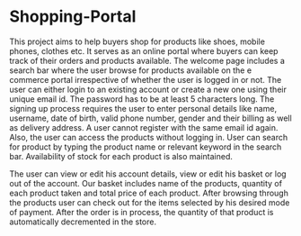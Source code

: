 # Shopping-Portal

This project aims to help buyers shop for products like shoes, mobile phones, clothes etc. It serves as an online portal where buyers can keep track of their orders and products available. The welcome page includes a search bar where the user browse for products available on the e commerce portal irrespective of whether the user is logged in or not. The user can either login to an existing account or create a new one using their unique email id. The password has to be at least 5 characters long. The signing up process requires the user to enter personal details like name, username, date of birth, valid phone number, gender and their billing as well as delivery address. A user cannot register with the same email id again. Also, the user can access the products without logging in. User can search for product by typing the product name or relevant keyword in the search bar. Availability of stock for each product is also maintained.

The user can view or edit his account details, view or edit his basket or log out of the account. Our basket includes name of the products, quantity of each product taken and total price of each product. After browsing through the products user can check out for the items selected by his desired mode of payment. After the order is in process, the quantity of that product is automatically decremented in the store.